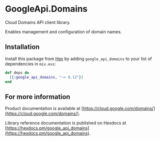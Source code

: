 # GoogleApi.Domains

Cloud Domains API client library.

Enables management and configuration of domain names.

## Installation

Install this package from [Hex](https://hex.pm) by adding
`google_api_domains` to your list of dependencies in `mix.exs`:

```elixir
def deps do
  [{:google_api_domains, "~> 0.12"}]
end
```

## For more information

Product documentation is available at [https://cloud.google.com/domains/](https://cloud.google.com/domains/).

Library reference documentation is published on Hexdocs at
[https://hexdocs.pm/google_api_domains](https://hexdocs.pm/google_api_domains).
